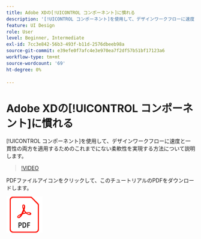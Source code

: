 ```yaml
---
title: Adobe XDの[!UICONTROL コンポーネント]に慣れる
description: '[!UICONTROL コンポーネント]を使用して、デザインワークフローに速度と一貫性の両方を適用するためのこれまでにない柔軟性を実現する方法について説明します'
feature: UI Design
role: User
level: Beginner, Intermediate
exl-id: 7cc3e842-56b3-493f-b11d-2576dbeeb98a
source-git-commit: e39efe0f7afc4e3e970ea7f2df57b51bf17123a6
workflow-type: tm+mt
source-wordcount: '69'
ht-degree: 0%

---
```


# Adobe XDの[!UICONTROL コンポーネント]に慣れる

[!UICONTROL コンポーネント]を使用して、デザインワークフローに速度と一貫性の両方を適用するためのこれまでにない柔軟性を実現する方法について説明します。

>[!VIDEO](https://video.tv.adobe.com/v/3410477?hidetitle=true&captions=jpn)

PDFファイルアイコンをクリックして、このチュートリアルのPDFをダウンロードします。

[![PDFファイルアイコン](../assets/acrobat_PDF_96.png)](../quick-reference/LetsXDSeeHowtoDesignPrototypeandHandofftoTeams.pdf)
